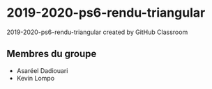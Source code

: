 # 2019-2020-ps6-rendu-triangular
2019-2020-ps6-rendu-triangular created by GitHub Classroom

<h2> Membres du groupe </h2>
<ul>
  <li> Asaréel Dadiouari </li>
  <li> Kevin Lompo </li>
</ul>

